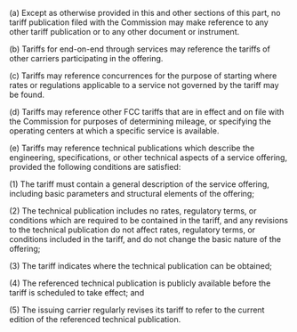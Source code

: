 (a) Except as otherwise provided in this and other sections of this part, no tariff publication filed with the Commission may make reference to any other tariff publication or to any other document or instrument.

(b) Tariffs for end-on-end through services may reference the tariffs of other carriers participating in the offering.

(c) Tariffs may reference concurrences for the purpose of starting where rates or regulations applicable to a service not governed by the tariff may be found.

(d) Tariffs may reference other FCC tariffs that are in effect and on file with the Commission for purposes of determining mileage, or specifying the operating centers at which a specific service is available.

(e) Tariffs may reference technical publications which describe the engineering, specifications, or other technical aspects of a service offering, provided the following conditions are satisfied:

(1) The tariff must contain a general description of the service offering, including basic parameters and structural elements of the offering;

(2) The technical publication includes no rates, regulatory terms, or conditions which are required to be contained in the tariff, and any revisions to the technical publication do not affect rates, regulatory terms, or conditions included in the tariff, and do not change the basic nature of the offering;

(3) The tariff indicates where the technical publication can be obtained;

(4) The referenced technical publication is publicly available before the tariff is scheduled to take effect; and

(5) The issuing carrier regularly revises its tariff to refer to the current edition of the referenced technical publication.

